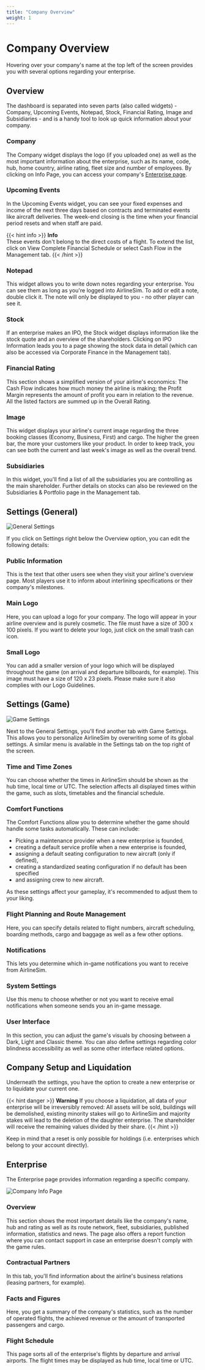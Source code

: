 ```yaml
---
title: "Company Overview"
weight: 1
---
```


# Company Overview

Hovering over your company's name at the top left of the screen provides you with several options regarding your enterprise.

## Overview

The dashboard is separated into seven parts (also called widgets) - Company, Upcoming Events, Notepad, Stock, Financial Rating, Image and Subsidiaries - and is a handy tool to look up quick information about your company.

### Company

The Company widget displays the logo (if you uploaded one) as well as the most important information about the enterprise, such as its name, code, hub, home country, airline rating, fleet size and number of employees. By clicking on Info Page, you can access your company's [Enterprise page](#enterprise).

### Upcoming Events

In the Upcoming Events widget, you can see your fixed expenses and income of the next three days based on contracts and terminated events like aircraft deliveries. The week-end closing is the time when your financial period resets and when staff are paid.

{{< hint info >}}
**Info**  
These events don't belong to the direct costs of a flight. To extend the list, click on View Complete Financial Schedule or select Cash Flow in the Management tab.
{{< /hint >}}

### Notepad

This widget allows you to write down notes regarding your enterprise. You can see them as long as you're logged into AirlineSim. To add or edit a note, double click it. The note will only be displayed to you - no other player can see it.

### Stock

If an enterprise makes an IPO, the Stock widget displays information like the stock quote and an overview of the shareholders. Clicking on IPO Information leads you to a page showing the stock data in detail (which can also be accessed via Corporate Finance in the Management tab).

### Financial Rating

This section shows a simplified version of your airline's economics: The Cash Flow indicates how much money the airline is making; the Profit Margin represents the amount of profit you earn in relation to the revenue. All the listed factors are summed up in the Overall Rating.

### Image

This widget displays your airline's current image regarding the three booking classes (Economy, Business, First) and cargo. The higher the green bar, the more your customers like your product. In order to keep track, you can see both the current and last week's image as well as the overall trend.

### Subsidiaries

In this widget, you'll find a list of all the subsidiaries you are controlling as the main shareholder. Further details on stocks can also be reviewed on the Subsidiaries & Portfolio page in the Management tab.

## Settings (General)

![General Settings](general_settings_01.png "General Settings")

If you click on Settings right below the Overview option, you can edit the following details:

### Public Information 

This is the text that other users see when they visit your airline's overview page. Most players use it to inform about interlining specifications or their company's milestones.

### Main Logo

Here, you can upload a logo for your company. The logo will appear in your airline overview and is purely cosmetic. The file must have a size of 300 x 100 pixels. If you want to delete your logo, just click on the small trash can icon. 

### Small Logo

You can add a smaller version of your logo which will be displayed throughout the game (on arrival and departure billboards, for example). This image must have a size of 120 x 23 pixels. Please make sure it also complies with our Logo Guidelines.

## Settings (Game)

![Game Settings](game_settings_01.png "Game Settings")

Next to the General Settings, you'll find another tab with Game Settings. This allows you to personalize AirlineSim by overwriting some of its global settings. A similar menu is available in the Settings tab on the top right of the screen.

### Time and Time Zones

You can choose whether the times in AirlineSim should be shown as the hub time, local time or UTC. The selection affects all displayed times within the game, such as slots, timetables and the financial schedule.

### Comfort Functions    
            
The Comfort Functions allow you to determine whether the game should handle some tasks automatically. These can include:

* Picking a maintenance provider when a new enterprise is founded,
* creating a default service profile when a new enterprise is founded,
* assigning a default seating configuration to new aircraft (only if defined),
* creating a standardized seating configuration if no default has been specified
* and assigning crew to new aircraft.

As these settings affect your gameplay, it's recommended to adjust them to your liking.

### Flight Planning and Route Management

Here, you can specify details related to flight numbers, aircraft scheduling, boarding methods, cargo and baggage as well as a few other options.

### Notifications

This lets you determine which in-game notifications you want to receive from AirlineSim.

### System Settings

Use this menu to choose whether or not you want to receive email notifications when someone sends you an in-game message.

### User Interface

In this section, you can adjust the game's visuals by choosing between a Dark, Light and Classic theme. You can also define settings regarding color blindness accessibility as well as some other interface related options.

## Company Setup and Liquidation

Underneath the settings, you have the option to create a new enterprise or to liquidate your current one.

{{< hint danger >}}
**Warning**
If you choose a liquidation, all data of your enterprise will be irreversibly removed: All assets will be sold, buildings will be demolished, existing minority stakes will go to AirlineSim and majority stakes will lead to the deletion of the daughter enterprise. The shareholder will receive the remaining values divided by their share.
{{< /hint >}}

Keep in mind that a reset is only possible for holdings (i.e. enterprises which belong to your account directly).

## Enterprise        

The Enterprise page provides information regarding a specific company.

![Company Info Page](overview_01.png "Company Info Page")

### Overview

This section shows the most important details like the company's name, hub and rating as well as its route network, fleet, subsidiaries, published information, statistics and news. The page also offers a report function where you can contact support in case an enterprise doesn't comply with the game rules.

### Contractual Partners

In this tab, you'll find information about the airline's business relations (leasing partners, for example).

### Facts and Figures

Here, you get a summary of the company's statistics, such as the number of operated flights, the achieved revenue or the amount of transported passengers and cargo.

### Flight Schedule

This page sorts all of the enterprise's flights by departure and arrival airports. The flight times may be displayed as hub time, local time or UTC.
